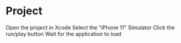 # Project 
Open the project in Xcode
Select the "iPhone 11" Simulator
Click the run/play button
Wait for the application to load
